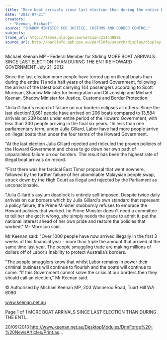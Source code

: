 ```yaml
---
title: "More boat arrivals since last election than during the entire Howard Government"
date: "2012-07-21"
creators:
  - "Keenan, Michael"
source: "SHADOW MINISTER FOR JUSTICE, CUSTOMS AND BORDER CONTROL"
subjects:
trove_url: http://trove.nla.gov.au/version/211430891
source_url: http://parlinfo.aph.gov.au/parlInfo/search/display/display.w3p;query=Id%3A%22media/pressrel/2736674%22
---
```


 Michael Keenan MP - Federal Member for  Stirling MORE BOAT ARRIVALS SINCE LAST  ELECTION THAN DURING THE ENTIRE  HOWARD GOVERNMENT July 21, 2012

 Since the last election more people have turned up on illegal boats than during the entire 11 and a half years of the  Howard Government, following the arrival of the latest boat carrying 144 passengers according to Scott Morrison, Shadow  Minister for Immigration and Citizenship and Michael Keenan, Shadow Minister for Justice, Customs and Border  Protection. 

 "Julia Gillard's record of failure on our borders eclipses all others. Since the last election13,681 people have arrived on  206 boats compared to 13,584 arrivals on 239 boats under entire period of the Howard Government, with less than 300  people arriving in the final six years. "In less than one parliamentary term, under Julia Gillard, Labor have had more  people arrive on illegal boats than under the four terms of the Howard Government. 

 "At the last election Julia Gillard rejected and ridiculed the proven policies of the Howard Government and chose to go  down her own path of unparalleled failure on our borders. The result has been the highest rate of illegal boat arrivals on  record.

 "First there was her farcical East Timor proposal that went nowhere, followed by the further failure of her abominable  Malaysian people swap, struck down by the High Court as illegal and rejected by the Parliament as unconscionable. 

 "Julia Gillard's asylum deadlock is entirely self imposed. Despite twice daily arrivals on our borders which by Julia Gillard's  own standard that represent a policy failure, the Prime Minister stubbornly refuses to embrace the Howard policies that  worked. he Prime Minister doesn't need a committee to tell her she got it wrong, she simply needs the grace to admit it,  put the national interest ahead of her own pride and restore the policies that worked," Mr Morrison said. 

 Mr Keenan said: "Over 1000 people have now arrived illegally in the first 3 weeks of this financial year - more than triple  the amount that arrived at the same time last year. The people smuggling trade are making millions of dollars off of  Labor’s inability to protect Australia’s borders. 

 "The people smugglers know that whilst Labor remains in power their criminal business will continue to flourish and the  boats will continue to come. "If this Government cannot solve the crisis at our borders then they should call an election,"  Mr Keenan said. 

 © Authorised by Michael Keenan MP, 203 Wanneroo Road, Tuart Hill WA 6060

 www.keenan.net.au

 Page 1 of 1 MORE BOAT ARRIVALS SINCE LAST ELECTION THAN DURING THE ENTI...

 20/09/2013 http://www.keenan.net.au/DesktopModules/DnnForge%20-%20NewsArticles/Print.as...

